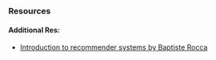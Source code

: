 ### Resources



#### Additional Res:
- [Introduction to recommender systems by Baptiste Rocca](https://towardsdatascience.com/introduction-to-recommender-systems-6c66cf15ada)
